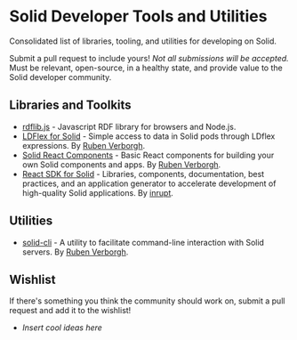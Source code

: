# Solid Developer Tools and Utilities

Consolidated list of libraries, tooling, and utilities for developing on Solid.

Submit a pull request to include yours! *Not all submissions will be accepted.* Must be relevant, open-source, in a healthy state, and provide value to the Solid developer community.

## Libraries and Toolkits

- [rdflib.js](https://github.com/linkeddata/rdflib.js) - Javascript RDF library for browsers and Node.js.
- [LDFlex for Solid](https://github.com/solid/query-ldflex) - Simple access to data in Solid pods through LDflex expressions. By [Ruben Verborgh](https://ruben.verborgh.org/).
- [Solid React Components](https://github.com/solid/react-components) - Basic React components for building your own Solid components and apps. By [Ruben Verborgh](https://ruben.verborgh.org/).
- [React SDK for Solid](https://github.com/inrupt-inc/solid-react-sdk) - Libraries, components, documentation, best practices, and an application generator to accelerate development of high-quality Solid applications. By [inrupt](https://www.inrupt.com).

## Utilities

- [solid-cli](https://github.com/solid/solid-cli) - A utility to facilitate command-line interaction with Solid servers. By [Ruben Verborgh](https://ruben.verborgh.org/).

## Wishlist

If there's something you think the community should work on, submit a pull request and add it to the wishlist!

- *Insert cool ideas here*
